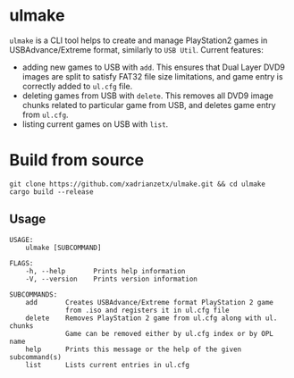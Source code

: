 # ulmake

`ulmake` is a CLI tool helps to create and manage PlayStation2 games in USBAdvance/Extreme format, similarly to `USB Util`. Current features:

* adding new games to USB with `add`. This ensures that Dual Layer DVD9 images are split to satisfy FAT32 file size limitations, and game entry is correctly added to `ul.cfg` file.
* deleting games from USB with `delete`. This removes all DVD9 image chunks related to particular game from USB, and deletes game entry from `ul.cfg`.
* listing current games on USB with `list`.

# Build from source

```
git clone https://github.com/xadrianzetx/ulmake.git && cd ulmake
cargo build --release
```
## Usage

```
USAGE:
    ulmake [SUBCOMMAND]

FLAGS:
    -h, --help       Prints help information
    -V, --version    Prints version information

SUBCOMMANDS:
    add       Creates USBAdvance/Extreme format PlayStation 2 game
              from .iso and registers it in ul.cfg file
    delete    Removes PlayStation 2 game from ul.cfg along with ul. chunks
              Game can be removed either by ul.cfg index or by OPL name
    help      Prints this message or the help of the given subcommand(s)
    list      Lists current entries in ul.cfg
```